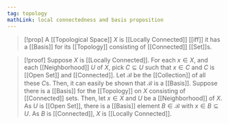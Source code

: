 ```yaml
---
tag: topology
mathLink: local connectedness and basis proposition
---
```

>[!prop]
A [[Topological Space]] $X$ is [[Locally Connected]] [[iff]] it has a [[Basis]] for its [[Topology]] consisting of [[Connected]] [[Set]]s.

>[!proof]
Suppose $X$ is [[Locally Connected]]. For each $x\in X$, and each [[Neighborhood]] $U$ of $X$, pick $C\subseteq U$ such that $x\in C$ and $C$ is [[Open Set]] and [[Connected]]. Let $\mathcal{B}$ be the [[Collection]] of all these $C$s. Then, it can easily be shown that $\mathcal{B}$ is a [[Basis]]. Suppose there is a [[Basis]] for the [[Topology]] on $X$ consisting of [[Connected]] sets. Then, let $x\in X$ and $U$ be a [[Neighborhood]] of $X$. As $U$ is [[Open Set]], there is a [[Basis]] element $B\in \mathcal{B}$ with $x\in B\subseteq U$. As $B$ is [[Connected]], $X$ is [[Locally Connected]].